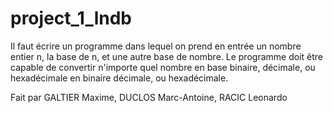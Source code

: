 # project_1_lndb

Il faut écrire un programme dans lequel on prend en entrée un nombre entier n, la base de n, et une autre base de nombre.
Le programme doit être capable de convertir n'importe quel nombre en base binaire, décimale, ou hexadécimale en binaire décimale, ou hexadécimale.

Fait par GALTIER Maxime, DUCLOS Marc-Antoine, RACIC Leonardo
